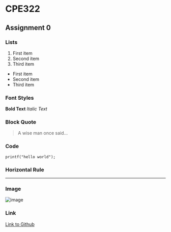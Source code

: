 # CPE322
## Assignment 0
### Lists
1. First item
2. Second item
3. Third item
- First item
- Second item
- Third item
### Font Styles
**Bold Text**
*Italic Text*
### Block Quote
>A wise man once said...
### Code
`printf("hello world");`
### Horizontal Rule
---
### Image
![image](https://upload.wikimedia.org/wikipedia/en/4/40/Stranger_in_a_Strange_Land_Cover.jpg)
### Link
[Link to Github](https://www.example.com](https://github.com/smGarc/CPE322/)https://github.com/smGarc/CPE322/)
